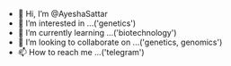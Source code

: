 - 👋 Hi, I’m @AyeshaSattar
- 👀 I’m interested in ...('genetics')
- 🌱 I’m currently learning ...('biotechnology')  
- 💞️ I’m looking to collaborate on ...('genetics, genomics')
- 📫 How to reach me ...('telegram')
<!---
AyeshaSattar2116/AyeshaSattar2116 is a ✨ special ✨ repository because its `README.md` (this file) appears on your GitHub profile.
You can click the Preview link to take a look at your changes.
--->
